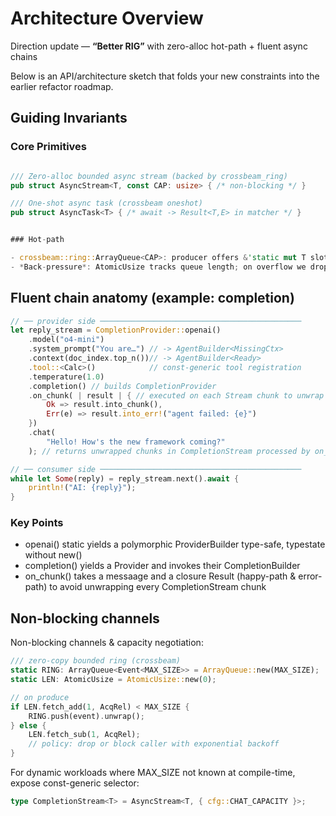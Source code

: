 # Architecture Overview

Direction update — **“Better RIG”** with zero-alloc hot-path + fluent async chains

Below is an API/architecture sketch that folds your new constraints into the earlier refactor roadmap.

## Guiding Invariants

### Core Primitives

```rust

/// Zero-alloc bounded async stream (backed by crossbeam_ring)
pub struct AsyncStream<T, const CAP: usize> { /* non-blocking */ }

/// One-shot async task (crossbeam oneshot)
pub struct AsyncTask<T> { /* await -> Result<T,E> in matcher */ }
```

```rust

### Hot-path

- crossbeam::ring::ArrayQueue<CAP>: producer offers &'static mut T slot requiring no allocation once pre-filled.
- *Back-pressure*: AtomicUsize tracks queue length; on overflow we drop or coalesce (policy decided by sampler).

```

## Fluent chain anatomy (example: completion)

```rust
// ── provider side ─────────────────────────────────────────────
let reply_stream = CompletionProvider::openai()
    .model("o4-mini")
    .system_prompt("You are…") // -> AgentBuilder<MissingCtx>
    .context(doc_index.top_n())// -> AgentBuilder<Ready>
    .tool::<Calc>()            // const-generic tool registration
    .temperature(1.0)
    .completion() // builds CompletionProvider
    .on_chunk( | result | { // executed on each Stream chunk to unwrap
        Ok => result.into_chunk(),
        Err(e) => result.into_err!("agent failed: {e}")
    })
    .chat(
        "Hello! How's the new framework coming?"
    ); // returns unwrapped chunks in CompletionStream processed by on_chunk closure

// ── consumer side ─────────────────────────────────────────────
while let Some(reply) = reply_stream.next().await {
    println!("AI: {reply}");
}
```

### Key Points

- openai() static yields a polymorphic ProviderBuilder type-safe, typestate without new()
- completion() yields a Provider and invokes their CompletionBuilder
- on_chunk() takes a messaage and a closure Result (happy-path & error-path) to avoid unwrapping every CompletionStream chunk

## Non-blocking channels

Non-blocking channels & capacity negotiation:

```rust
/// zero-copy bounded ring (crossbeam)
static RING: ArrayQueue<Event<MAX_SIZE>> = ArrayQueue::new(MAX_SIZE);
static LEN: AtomicUsize = AtomicUsize::new(0);

// on produce
if LEN.fetch_add(1, AcqRel) < MAX_SIZE {
    RING.push(event).unwrap();
} else {
    LEN.fetch_sub(1, AcqRel);
    // policy: drop or block caller with exponential backoff
}
```

For dynamic workloads where MAX_SIZE not known at compile-time, expose const-generic selector:

```rust
type CompletionStream<T> = AsyncStream<T, { cfg::CHAT_CAPACITY }>;
```
